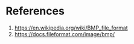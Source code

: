 # References

1. https://en.wikipedia.org/wiki/BMP_file_format
2. https://docs.fileformat.com/image/bmp/
